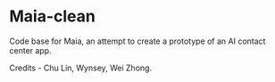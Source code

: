 # Maia-clean
 
Code base for Maia, an attempt to create a prototype of an AI contact center app. 

Credits - Chu Lin, Wynsey, Wei Zhong.
